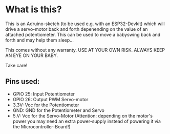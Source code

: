 # What is this?
This is an Adruino-sketch (to be used e.g. with an ESP32-Devkit) which will drive a servo-motor back and forth depenending on the value of an attached potentiometer.
This can be used to move a babyswing back and forth and may help them sleep...

This comes without any warranty.
USE AT YOUR OWN RISK.
ALWAYS KEEP AN EYE ON YOUR BABY.

Take care!

## Pins used:
- GPIO 25: Input Potentiometer
- GPIO 26: Output PWM Servo-motor
- 3.3V: Vcc for the Potentiometer
- GND: GND for the Potentiometer and Servo
- 5.V: Vcc for the Servo-Motor (Attention: depending on the motor's power you may need an extra power-supply instead of powering it via the Microcontroller-Board!)
